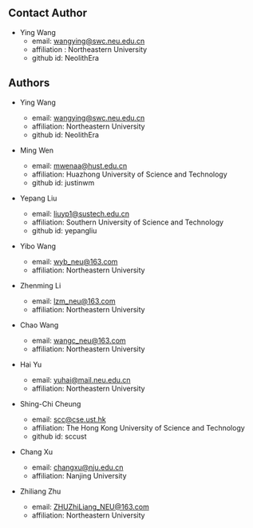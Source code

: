 Contact Author
---
- Ying Wang
  - email: wangying@swc.neu.edu.cn
  - affiliation : Northeastern University
  - github id: NeolithEra

Authors
---
- Ying Wang
  - email: wangying@swc.neu.edu.cn
  - affiliation: Northeastern University
  - github id: NeolithEra
  
- Ming Wen
  - email: mwenaa@hust.edu.cn
  - affiliation: Huazhong University of Science and Technology
  - github id: justinwm
  
- Yepang Liu
  - email: liuyp1@sustech.edu.cn
  - affiliation: Southern University of Science and Technology
  - github id: yepangliu
  
- Yibo Wang
  - email: wyb_neu@163.com
  - affiliation: Northeastern University
  
- Zhenming Li
  - email: lzm_neu@163.com 
  - affiliation: Northeastern University
  
- Chao Wang
  - email: wangc_neu@163.com
  - affiliation: Northeastern University
  
- Hai Yu
  - email: yuhai@mail.neu.edu.cn
  - affiliation: Northeastern University
  
- Shing-Chi Cheung
  - email: scc@cse.ust.hk
  - affiliation: The Hong Kong University of Science and Technology
  - github id: sccust
  
- Chang Xu
  - email: changxu@nju.edu.cn
  - affiliation: Nanjing University
  
- Zhiliang Zhu
  - email: ZHUZhiLiang_NEU@163.com
  - affiliation: Northeastern University
